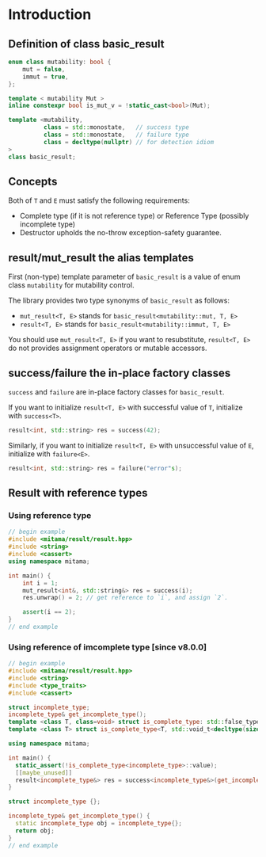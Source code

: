 # Introduction

## Definition of class basic_result

```cpp
enum class mutability: bool {
    mut = false,
    immut = true,
};

template < mutability Mut >
inline constexpr bool is_mut_v = !static_cast<bool>(Mut);

template <mutability,
          class = std::monostate,   // success type
          class = std::monostate,   // failure type
          class = decltype(nullptr) // for detection idiom
>
class basic_result;
```

## Concepts

Both of `T` and `E` must satisfy the following requirements:

- Complete type (if it is not reference type) or Reference Type (possibly incomplete type)
- Destructor upholds the no-throw exception-safety guarantee.

## result/mut_result the alias templates

First (non-type) template parameter of `basic_result` is a value of enum class `mutability` for mutability control.

The library provides two type synonyms of `basic_result` as follows:

- `mut_result<T, E>` stands for `basic_result<mutability::mut, T, E>`
- `result<T, E>` stands for `basic_result<mutability::immut, T, E>`

You should use `mut_result<T, E>` if you want to resubstitute,
`result<T, E>` do not provides assignment operators or mutable accessors.

## success/failure the in-place factory classes

`success` and `failure` are in-place factory classes for `basic_result`.

If you want to initialize `result<T, E>` with successful value of `T`, initialize with `success<T>`.

```cpp
result<int, std::string> res = success(42);
```

Similarly, if you want to initialize `result<T, E>` with unsuccessful value of `E`, initialize with `failure<E>`.

```cpp
result<int, std::string> res = failure("error"s);
```

## Result with reference types

### Using reference type

```cpp
// begin example
#include <mitama/result/result.hpp>
#include <string>
#include <cassert>
using namespace mitama;

int main() {
    int i = 1;
    mut_result<int&, std::string&> res = success(i);
    res.unwrap() = 2; // get reference to `i`, and assign `2`.

    assert(i == 2);
}
// end example
```

### Using reference of imcomplete type [since v8.0.0]

```cpp
// begin example
#include <mitama/result/result.hpp>
#include <string>
#include <type_traits>
#include <cassert>

struct incomplete_type;
incomplete_type& get_incomplete_type();
template <class T, class=void> struct is_complete_type: std::false_type {};
template <class T> struct is_complete_type<T, std::void_t<decltype(sizeof(T))>>: std::true_type {};

using namespace mitama;

int main() {
  static_assert(!is_complete_type<incomplete_type>::value);
  [[maybe_unused]]
  result<incomplete_type&> res = success<incomplete_type&>(get_incomplete_type()); // use incomplete_type& for result
}

struct incomplete_type {};

incomplete_type& get_incomplete_type() {
  static incomplete_type obj = incomplete_type{};
  return obj;
}
// end example
```
